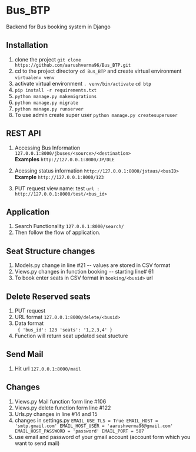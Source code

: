 # Bus_BTP
Backend for Bus booking system in Django

## Installation
1. clone the project 
`git clone https://github.com/aarushverma96/Bus_BTP.git`
2. cd to the project directory 
`cd Bus_BTP` and create virtual environment 
`virtualenv venv`
3. activate virtual environment 
`. venv/bin/activate`
 `cd btp`
4. `pip install -r requirements.txt`
5. `python manage.py makemigrations`
6. `python manage.py migrate`
7. `python manage.py runserver`
8. To use admin create super user 
`python manage.py createsuperuser`

## REST API
1. Accessing Bus Information 
`127.0.0.1:8000/jbuses/<source>/<destination>`<br>
	<b>Examples</b>
	`http://127.0.0.1:8000/JP/DLE`

2. Acessing status information
`http://127.0.0.1:8000/jstaus/<busID>`<br>
	<b>Example</b>
	`http://127.0.0.1:8000/123`

3. PUT request 
	view name: test
	`url : http://127.0.0.1:8000/test/<bus_id>`

## Application 
1. Search Functionality
	`127.0.0.1:8000/search/`
2. Then follow the flow of application.

## Seat Structure changes
1. Models.py change in line #21 -- values are stored in CSV format
2. Views.py changes in function booking -- starting line# 61
3. To book enter seats in CSV format in `booking/<busid>` url

## Delete Reserved seats 
1. PUT request
2. URL format `127.0.0.1:8000/delete/<busid>`
3. Data format <br>
`
{
	'bus_id': 123
	'seats': '1,2,3,4'
}`
4. Function will return seat updated seat stucture

## Send Mail 
1. Hit url `127.0.0.1:8000/mail`

## Changes
1. Views.py Mail function form line #106
2. Views.py delete function form line #122
3. Urls.py changes in line #14 and 15
4. changes in settings.py
 `EMAIL_USE_TLS = True
EMAIL_HOST = 'smtp.gmail.com'
EMAIL_HOST_USER = 'aarushverma96@gmail.com'
EMAIL_HOST_PASSWORD = 'password'
EMAIL_PORT = 587`
5. use email and password of your gmail account (account form which you want to send mail)

